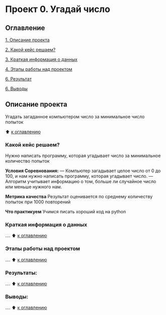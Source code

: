 # Проект 0. Угадай число

## Оглавление
[1. Описание проекта](https://github.com/AlKirV/SkillFactory_DS/tree/main/project_zero/README.md#Описание-проекта)

[2. Какой кейс решаем?](https://github.com/AlKirV/SkillFactory_DS/tree/main/project_zero/README.md#Какой-кейс-решаем)

[3. Краткая информация о данных](https://github.com/AlKirV/SkillFactory_DS/tree/main/project_zero/README.md#Краткая-информауия-о-данных)

[4. Этапы работы над проектом](https://github.com/AlKirV/SkillFactory_DS/tree/main/project_zero/README.md#Этапы-работы-над-проектом)

[6. Результат](https://github.com/AlKirV/SkillFactory_DS/tree/main/project_zero/README.md#Результат)

[6. Выводы](https://github.com/AlKirV/SkillFactory_DS/tree/main/project_zero/README.md#Выводы)

## Описание проекта
Угадать загаданное компьютером число за минимальное число попыток

:arrow_up: [к оглавлению](https://github.com/AlKirV/SkillFactory_DS/tree/main/project_zero/README.md#Оглавление)


### Какой кейс решаем?
Нужно написать программу, которая угадывает число за минимальное количество попыток

**Условия Соревнования:**
— Компьютер загадывает целое число от 0 до 100, и нам нужно написать программу, которая угадывает число.
— Алгоритм учитывает информацию о том, больше ли случайное число или меньше нужного нам.

**Метрика качества**
Результат оценивается по среднему количеству попыток при 1000 повторений

**Что практикуем**
Учимся писать хороший код на python


### Краткая информация о данных
....
:arrow_up: [к оглавлению](https://github.com/AlKirV/SkillFactory_DS/tree/main/project_zero/README.md#Оглавление)
### Этапы работы над проектом
....
:arrow_up: [к оглавлению](https://github.com/AlKirV/SkillFactory_DS/tree/main/project_zero/README.md#Оглавление)
### Результаты:
....
:arrow_up: [к оглавлению](https://github.com/AlKirV/SkillFactory_DS/tree/main/project_zero/README.md#Оглавление)
### Выводы:
....
:arrow_up: [к оглавлению](https://github.com/AlKirV/SkillFactory_DS/tree/main/project_zero/README.md#Оглавление)